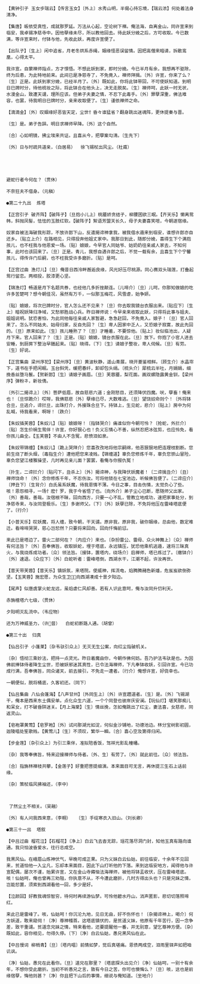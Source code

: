 <!-- { "loadSidebar": true } -->
    【黄钟引子 玉女步瑞云】【传言玉女】〔外上〕水秀山明，半偈心持忘境，【瑞云浓】何处着法身清净。

    【集唐】皈依受真性，成就那罗延。万法从心起，空论树下禅。俺法海，自离金山，同许宣来到临安，我卓锡净慈寺中。因他孽缘未尽，所以教他回去。待此妖分娩之后，方可收取。今已数满，等许宣来时，付钵与他，先收此妖，再度许宣便了。

    【出队子】〔生上〕闲中追省，月老冬烘系赤绳，姻缘怪恶误留情。因把高僧来暗请，拆散鸾凰，心得太平。

    我许宣。自蒙禅师指点，方才憬悟。不想此妖到家，即时分娩。今已半月有余，我想再不驱除，终为后患，为此特地前来。此间已是净慈寺了，不免竟入，禅师拜揖。〔外〕许宣，你来了么？〔生〕正是。此妖到家分娩，已经半月了。〔外〕既如此，你将此钵带回，不可使妖知道。到明日巳牌时分，待他梳妆之际，将此钵合在他头上，决无走脱矣。〔生〕禅师呵，此妖一时无状，水漫金山，致遭天谴，理所应该。但弟子夫妻之情，不忍下此毒手。〔外〕罪孽深重，佛法难容，也罢，待我明日巳牌时分，亲来收取便了。〔生〕谨依禅师之命。

    【滴滴金】〔外〕叹姻缘好恶皆天定，尘世忄昏々谁猛省？翻身跳出迷魂阵，更休提秦与晋。

    〔生〕是。弟子告辞。明日求禅师早降。〔外〕这个自然。

    〔合〕心如明镜，拂尘埃来共证。且喜从今，把孽案勾清。〔生先下〕

    〔外〕日与时疏共道亲，（白居易）  徐飞锡杖出风尘。（杜甫）

   

   

    避蛇行者今何在？（贯休）

    不奈狂夫不借身。（元稹）

    ●第二十九出  炼塔

    【正宫引子 破齐阵】【破阵子】〔旦抱小儿上〕桃靥娇贪结子，柳腰困欲三眠。【齐天乐】懒离鸳帏，斜抛凤髻，怯怯的玉肢红软。【破阵子】絮语芳盟天长久，母子夫妻喜笑喧，今朝遂宿缘。

    奴家自被法海破我形踪，不放许郎下山，反遣揭谛神拿我，被我借水遁来到临安，谁想许郎亦自还乡。〔贴立上介〕在路相见，只得投奔他姐丈家中。我那日到此，随即分娩，喜得生下个满抱孩儿，也不枉我与他恩爱一场。〔贴〕娘娘，今早官人同姑爷、姑奶奶往亲戚人家去，不知何事，此时也该回来了。〔旦〕正是。青儿，我想自遇许郎之后，不觉一载有余，且喜生下个宁馨孩儿，得传许门后嗣，也不枉我受许多磨折。〔贴〕是呵。

    【正宫过曲 渔灯儿】〔旦〕俺昔日西泠畔邂逅良缘，风光好压尽桃源。同心赛双头瑞莲，打叠起鸳行留恋。两相投，胶漆更心坚。

    【锦渔灯】畅道是月下名题共券，也经他几多折挫颠连。〔儿啼介〕〔旦〕儿呵，你那知做娘的吃许多苦楚呵？想今朝佳况，虽然有万千，一似那玉梅花，风雪虐，始争妍。

    〔贴〕娘娘，将次巳牌时分，官人怎么还不见来？〔旦〕你去取我镜台衣服出来。〔贴应下〕〔生上〕暗祝妖降归净域，又愁邪胜战心兵。昨日禅师说：今早亲来收取此妖，只得将此事与姐夫、姐姐说明。犹恐害怕，为此同他每往亲戚人家暂避，急急赶回，不免竟入。娘子！〔旦〕官人回来了。怎么不同姑夫、姑母归家，反自先回？〔生〕卑人因家中乏人，又恐娘子寂寞，故此先回的。〔旦〕原来如此。〔生〕孩儿睡熟了？〔旦〕才睡着，不要惊他。〔贴上〕妆似临池出，人疑月下来。官人回来了？〔生〕正是。〔贴〕娘娘，镜台衣服在此。〔旦〕放下。你抱了小官人进去安睡，到厨房下整治早膳起来。〔贴〕晓得。〔下〕〔生〕请娘子整妆，卑人伺候。〔旦〕有劳。〔生〕好说。

    【正宫集曲 梁州序犯】【梁州序】〔旦〕黄波秋静，遥山青展，晓开菱鉴相鲜。〔顾生介〕水晶帘下，道书在手把闲眠。玉台斜凭，缓把春纤，卸却包头绢。〔梳头介〕犀梳云半吐，月娟娟，细挽香丝堕马鬟。【贺新郎】〔生〕请娘子画眉。〔旦〕芙蓉靥，梨花面。画双螺隐露黄金钏，【梁州序】弹粉ネ，新妆倩。

    〔外引二揭谛上〕〔外〕菩萨低眉，故自慈悲六道；金刚怒目，还须降伏四魔。吠，孽畜！俺来也！〔旦惊跪介〕哎呀，我佛慈悲〔外〕孽缘已尽，大数难逃。〔旦〕望饶奴命则个！〔外将钵合旦，旦逃介，谛拦旦，出珠打介，外接珠合旦下。持钵上，生见蛇，悲介〕〔贴上〕房中为何乱喊，待我看来，啊呀！〔跌介〕

    【朱奴插芙蓉】【朱奴儿】〔贴〕娘娘呀！〔指钵哭介〕痛谁似你今朝可怜？〔抢蛇，外拦介〕〔贴〕怎生价祸生鸳伴！许宣，你好狠心也！负义忘情心不善，纵然忍把冰弦剪，也应怜免，看你孩儿曲全。【玉芙蓉】不由人不含冤，悲愤泪如泉。

    【朱奴带锦缠】【朱奴儿】〔跪上哭拜介〕您喜孜孜地将他宗嗣绵，他恶狠狠地把连理枝割断。您前生烧了断头烟，〔毒指生介〕遭他把您来凌贱。【锦缠道】辜负您修炼千年，辜负您崇山冒险，辜负您望江楼雅操坚，几时再见亲儿面？罢罢，看俺与你报仇冤！

    〔扑生，二谛拦介〕〔贴闪下，丑杀上〕〔外〕揭谛神，与我降伏妖魔者！〔二谛擒丑介〕〔丑〕禅师饶命！〔外〕念你修炼千年，不忍伤汝。可将他锁在七宝池边，听候佛旨便了。〔二谛应介〕〔押丑下〕〔生背介〕白氏虽系妖魔，待我恩情不薄。今日之事，目击伤情，太觉负心了些。咳！恩怨相寻，一场忄麽忄罗，我于今省悟了也。〔向外介〕弟子尘心已断，愿随师父出家。〔外〕善哉，善哉。汝宿根不昧，回向西方，只要一心不乱，管教立地成功，速把家事处分，到净慈寺来，与汝同登极乐。〔生〕多谢师父。〔下〕〔外〕妖孽已除，不免将他压在雷峰塔底便了。〔行介〕

    【小普天乐】叹妖魔，将人缠，致今朝，干天谴。原非我，原非我，破你姻缘，总由他，数定难迁。看啼啼哭哭，慈心岂恝然？只要将来回向，回向忏悔前愆。

    来此已是塔边了。雷火二部何在？〔内应介〕来也。〔杂扮雷公、雷母、众火神舞上〕〔众〕禅师有何法旨？〔外〕吾奉佛旨，收取妖蛇，埋于塔底，永远镇压，犹恐他乘机逃遁，速将三昧真火，与我烧炼成功者。〔众〕领法旨。〔接钵，置塔内，绕场介〕启禅师，塔已炼过了。〔缴钵介〕〔外〕速退。〔众应下〕〔外〕白蛇听者：雷峰塔倒，西湖水干，江潮不起，许汝再世。

    【普天带芙蓉】【普天乐】镇妖氛，来塔院。使威神，挥流电，焰腾腾赭色新燔，危岌岌欲倒弥坚。【玉芙蓉】施宏愿，为众生卫，向西湖凑成十景夕阳边。

    【尾声】似唐虞掌火蛇龙远，虽焰虐仁风却善。若有人识此意呵，俺与汝同升忉利天。

    赤旃檀塔六七级，（贯休）

    夕阳明灭乱流中。（韦应物）

    还为万神威圣力，（许昔）  白蛇初断路人通。（胡曾）

    ●第三十出  归真

    【仙吕引子 小蓬莱】〔杂韦驮引众上〕无灭无生公案，向红尘指破机关。

    〔杂〕悟彻三乘妙法，把持一点灵光。昨日着魔由你，今朝作佛何妨。吾乃护法韦驮是也。为因佛前捧钵侍者降生尘世，恐被妖邪迷其真性，已令法海禅师，下凡奉钵收妖，引回许宣。今已功成行满，吾奉佛旨，同众诸天，前去接引，不免走一遭者。〔行介〕俺想许宣，好侥幸也。

    一朝便似，脱将桶底，久客初还。〔同下〕

    【仙吕集曲 八仙会蓬海】【八声甘州】〔外同生上〕〔外〕许宣趱道者。〔生〕是。〔外〕飞锡湖干，俺本是西来东土偶安单。点化众生六道，一个个同登也彼岸庆安澜。【玩仙灯】堪笑那痴儿和呆女，打不破昏阱迷关。【月上海棠】〔生〕情丝挽，怎如俺跳出了红尘，妻法喜，女慈悲，同返灵山。

    【皂袍罩黄莺】【皂罗袍】〔外〕试问那湖光如淀，何似金沙铺地，功德池边。林分宝树影初圆，迦陵唱处笙歌贱。【黄莺儿】〔生〕不须叹，繁华一瞬。〔合〕喜心空及第得归闲。

    【步金莲】〔杂引众上〕为引三乘伴，准拟陪香饭，驾祥光影乱幢幡。

    〔杂〕我等奉佛旨，特来迎接禅师与侍者。〔外、生〕有劳了。〔外〕就此前往。〔众〕领法旨。

    〔合〕指旃林禅枝共攀，【金莲子】好重把菩提细演。本来面目可无言，再休提三生石上话前缘。

    〔杂〕策杖临风拂袖还，（李中）

   

     了然尘土不相关。（吴融）

    〔外〕有人问我西来意，（李翱）  〔生〕手绽寒衣入旧山。（刘长卿）

    ●第三十一出  塔叙

    【中吕过曲 榴花泣】【石榴花】〔净上〕白云飞去杳无踪，瑶花落尽洞门封，知他玉真有路向谁通。我只怕波昏爱水，往行总成空。

    我黑风仙。在峨眉山炼神伏气，早晚可成正果。只为义妹白云仙姑，前往临安，十余年不见回来，贫道怕他一入尘凡，忘却本来面目，因此下山打听他的下落。来到这临安地方，闻得他与许宣配偶，屡次不谨，贻累许宣，又在金山寺薅恼法海禅师，被他将钵盂收伏，压在雷峰塔底。咳！仙姑呵，俺也曾再三劝阻，你执意不从，不今遭此磨折，几时方得出头也？只是兄妹之情，岂能恝置，须索到西湖看他一回，多少是好。

    【泣颜回】好教我魂惊智穷，待何时再续游仙梦。可怜他碧水丹山，消声匿影，悲切切落照啼红。

    来此已是雷峰了。咳，仙姑呵！你沉沦九地，见日无由，好不伤怀也！〔杂揭谛神上，喝介〕何方妖道，敢来窥伺！〔净〕尊神稽首。这塔底镇伏的，是贫道义妹，他原有千年苦行，因一念争差，致干重谴。贫道念兄妹之情，特来看他，还要提醒他一番，并无别意，望乞尊神方便。〔杂〕既如此，容你相见，勿得久停。〔下〕〔净〕白云仙姑，愚兄黑风仙在此。

    【中吕慢词 柳梢青】〔旦〕〔塔内唱〕前情如梦，觉后真堪痛。恩债两成空，泪雨里铎声如把咱讥讽。

    〔净〕仙姑，愚兄在此看你。〔旦〕道兄在那里？〔塔底探头出见介〕〔净〕仙姑呵，一别十有余年，不想你受此磨折。当初不听愚兄之言，致有今日之苦，你可也懊悔么？〔旦〕咳，这也是前缘宿孽，悔他则甚？〔净〕你且把下山后的事情，细说与俺知道。〔坐地介〕

